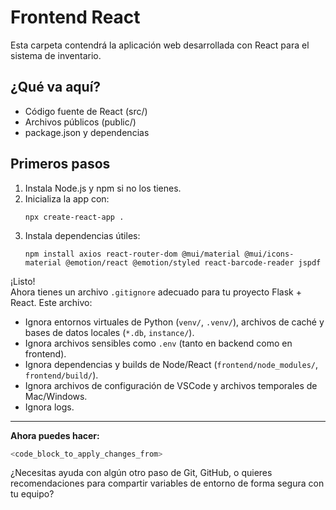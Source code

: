 # Frontend React

Esta carpeta contendrá la aplicación web desarrollada con React para el sistema de inventario.

## ¿Qué va aquí?
- Código fuente de React (src/)
- Archivos públicos (public/)
- package.json y dependencias

## Primeros pasos

1. Instala Node.js y npm si no los tienes.
2. Inicializa la app con:
   ```
   npx create-react-app .
   ```
3. Instala dependencias útiles:
   ```
   npm install axios react-router-dom @mui/material @mui/icons-material @emotion/react @emotion/styled react-barcode-reader jspdf
   ``` 

¡Listo!  
Ahora tienes un archivo `.gitignore` adecuado para tu proyecto Flask + React. Este archivo:

- Ignora entornos virtuales de Python (`venv/`, `.venv/`), archivos de caché y bases de datos locales (`*.db`, `instance/`).
- Ignora archivos sensibles como `.env` (tanto en backend como en frontend).
- Ignora dependencias y builds de Node/React (`frontend/node_modules/`, `frontend/build/`).
- Ignora archivos de configuración de VSCode y archivos temporales de Mac/Windows.
- Ignora logs.

---

**Ahora puedes hacer:**
```bash
<code_block_to_apply_changes_from>
```

¿Necesitas ayuda con algún otro paso de Git, GitHub, o quieres recomendaciones para compartir variables de entorno de forma segura con tu equipo?